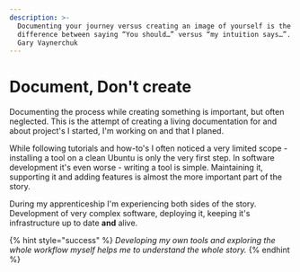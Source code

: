 ```yaml
---
description: >-
  Documenting your journey versus creating an image of yourself is the
  difference between saying “You should…” versus “my intuition says…”. Get it? -
  Gary Vaynerchuk
---
```


# Document, Don't create

Documenting the process while creating something is important, but often neglected. This is the attempt of creating a living documentation for and about project's I started, I'm working on and that I planed.

While following tutorials and how-to's I often noticed a very limited scope - installing a tool on a clean Ubuntu is only the very first step. In software development it's even worse - writing a tool is simple. Maintaining it, supporting it and adding features is almost the more important part of the story.

During my apprenticeship I'm experiencing both sides of the story. Development of very complex software, deploying it, keeping it's infrastructure up to date **and** alive. 

{% hint style="success" %}
_Developing my own tools and exploring the whole workflow myself helps me to understand the whole story._
{% endhint %}

